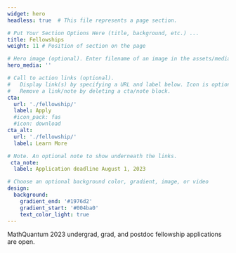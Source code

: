 ```yaml
---
widget: hero
headless: true  # This file represents a page section.

# Put Your Section Options Here (title, background, etc.) ...
title: Fellowships
weight: 11 # Position of section on the page

# Hero image (optional). Enter filename of an image in the assets/media/ folder.
hero_media: ''

# Call to action links (optional).
#   Display link(s) by specifying a URL and label below. Icon is optional for `cta`.
#   Remove a link/note by deleting a cta/note block.
cta:
  url: './fellowship/'
  label: Apply
  #icon_pack: fas
  #icon: download
cta_alt:
  url: './fellowship/'
  label: Learn More

# Note. An optional note to show underneath the links.
 cta_note:
  label: Application deadline August 1, 2023

# Choose an optional background color, gradient, image, or video
design:
  background:
    gradient_end: '#1976d2'
    gradient_start: '#004ba0'
    text_color_light: true
---
```


MathQuantum 2023 undergrad, grad, and postdoc fellowship applications are open.
